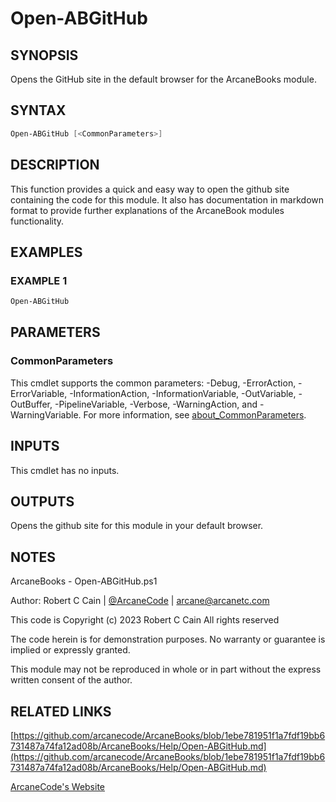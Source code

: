 # Open-ABGitHub

## SYNOPSIS

Opens the GitHub site in the default browser for the ArcaneBooks module.

## SYNTAX

```powershell
Open-ABGitHub [<CommonParameters>]
```

## DESCRIPTION

This function provides a quick and easy way to open the github site containing the code for this module.
It also has documentation in markdown format to provide further explanations of the ArcaneBook modules functionality.

## EXAMPLES

### EXAMPLE 1

```powershell
Open-ABGitHub
```

## PARAMETERS

### CommonParameters

This cmdlet supports the common parameters: -Debug, -ErrorAction, -ErrorVariable, -InformationAction, -InformationVariable, -OutVariable, -OutBuffer, -PipelineVariable, -Verbose, -WarningAction, and -WarningVariable. For more information, see [about_CommonParameters](http://go.microsoft.com/fwlink/?LinkID=113216).

## INPUTS

This cmdlet has no inputs.

## OUTPUTS

Opens the github site for this module in your default browser.

## NOTES

ArcaneBooks - Open-ABGitHub.ps1

Author: Robert C Cain | [@ArcaneCode](https://twitter.com/arcanecode) | arcane@arcanetc.com

This code is Copyright (c) 2023 Robert C Cain All rights reserved

The code herein is for demonstration purposes.
No warranty or guarantee is implied or expressly granted.

This module may not be reproduced in whole or in part without
the express written consent of the author.

## RELATED LINKS

[https://github.com/arcanecode/ArcaneBooks/blob/1ebe781951f1a7fdf19bb6731487a74fa12ad08b/ArcaneBooks/Help/Open-ABGitHub.md](https://github.com/arcanecode/ArcaneBooks/blob/1ebe781951f1a7fdf19bb6731487a74fa12ad08b/ArcaneBooks/Help/Open-ABGitHub.md)

[ArcaneCode's Website](http://arcanecode.me)
